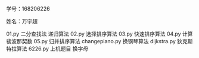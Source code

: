 学号：168206226 

姓名：万宇超

01.py  二分查找法 递归算法
02.py 选择排序算法
03.py 快速排序算法
04.py 计算裴波那契数
05.py 归并排序算法
changepiano.py 换钢琴算法
dijkstra.py 狄克斯特拉算法
6226.py 上机题目 换字母
